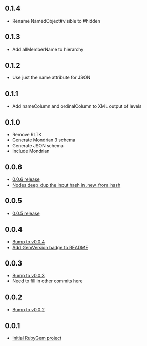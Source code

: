## 0.1.4
* Rename NamedObject#visible to #hidden

## 0.1.3
* Add allMemberName to hierarchy

## 0.1.2
* Use just the name attribute for JSON

## 0.1.1
* Add nameColumn and ordinalColumn to XML output of levels

## 0.1.0
* Remove RLTK
* Generate Mondrian 3 schema
* Generate JSON schema
* Include Mondrian

## 0.0.6
* [0.0.6 release](https://github.com/moneydesktop/rubiks/pull/3)
* [Nodes deep_dup the input hash in .new_from_hash](https://github.com/moneydesktop/rubiks/commit/81b2d68eddf5551abd0f360aee4c91d237e10c3c)

## 0.0.5
* [0.0.5 release](https://github.com/moneydesktop/rubiks/pull/2)

## 0.0.4
* [Bump to v0.0.4](https://github.com/moneydesktop/rubiks/commit/38dfd1f82e947f39457670adfdc6ca67da2728c6)
* [Add GemVersion badge to README](https://github.com/moneydesktop/rubiks/commit/2d92097c4ba73d92690fab78455fc7db6ed0b3d9)

## 0.0.3
* [Bump to v0.0.3](https://github.com/moneydesktop/rubiks/commit/23ceb29936f663605527a12ca2d2a5c623abe99e)
* Need to fill in other commits here

## 0.0.2
* [Bump to v0.0.2](https://github.com/moneydesktop/rubiks/commit/14a55449be9552268c66cbf8b902af02cf7b73c6)

## 0.0.1
* [Initial RubyGem project](https://github.com/moneydesktop/rubiks/commit/fa8be4badf70e86fda7e14bf23f9230a926893d2)
